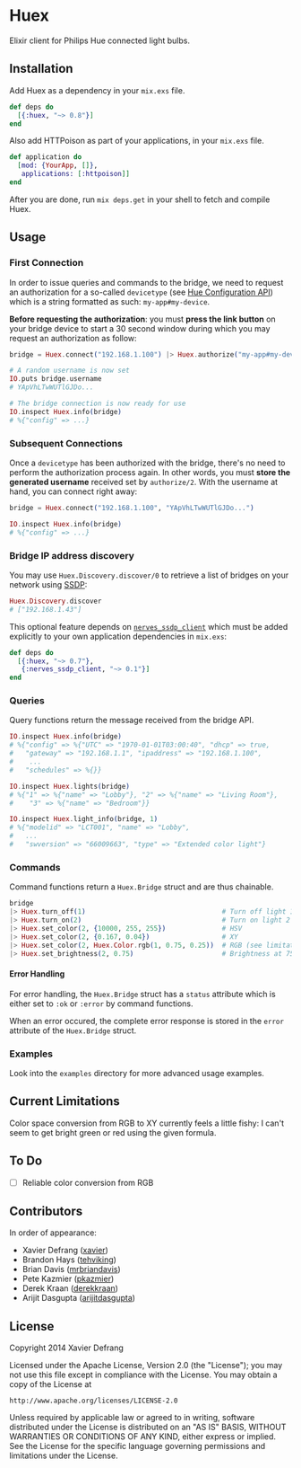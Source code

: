 # Huex

Elixir client for Philips Hue connected light bulbs.

## Installation

Add Huex as a dependency in your `mix.exs` file.

```elixir
def deps do
  [{:huex, "~> 0.8"}]
end
```

Also add HTTPoison as part of your applications, in your `mix.exs` file.

```elixir
def application do
  [mod: {YourApp, []},
   applications: [:httpoison]]
end
```


After you are done, run `mix deps.get` in your shell to fetch and compile Huex.

## Usage

### First Connection

In order to issue queries and commands to the bridge, we need to request an authorization for a so-called `devicetype` (see [Hue Configuration API](http://www.developers.meethue.com/documentation/configuration-api)) which is a string formatted as such: `my-app#my-device`.

**Before requesting the authorization**: you must **press the link button** on your bridge device to start a 30 second window during which you may request an authorization as follow:

```elixir
bridge = Huex.connect("192.168.1.100") |> Huex.authorize("my-app#my-device")

# A random username is now set
IO.puts bridge.username
# YApVhLTwWUTlGJDo...

# The bridge connection is now ready for use
IO.inspect Huex.info(bridge)
# %{"config" => ...}

```

### Subsequent Connections

Once a `devicetype` has been authorized with the bridge, there's no need to perform the authorization process again. In other words, you must **store the generated username** received set by `authorize/2`. With the username at hand, you can connect right away:

```elixir
bridge = Huex.connect("192.168.1.100", "YApVhLTwWUTlGJDo...")

IO.inspect Huex.info(bridge)
# %{"config" => ...}

```

### Bridge IP address discovery

You may use `Huex.Discovery.discover/0` to retrieve a list of bridges on your network using [SSDP](https://en.wikipedia.org/wiki/Simple_Service_Discovery_Protocol):

```elixir
Huex.Discovery.discover
# ["192.168.1.43"]
```

This optional feature depends on [`nerves_ssdp_client`](https://hex.pm/packages/nerves_ssdp_client) which must be added explicitly to your own application dependencies in `mix.exs`:

```elixir
def deps do
  [{:huex, "~> 0.7"},
   {:nerves_ssdp_client, "~> 0.1"}]
end
```

### Queries

Query functions return the message received from the bridge API.

```elixir
IO.inspect Huex.info(bridge)
# %{"config" => %{"UTC" => "1970-01-01T03:00:40", "dhcp" => true,
#   "gateway" => "192.168.1.1", "ipaddress" => "192.168.1.100",
#    ...
#   "schedules" => %{}}

IO.inspect Huex.lights(bridge)
# %{"1" => %{"name" => "Lobby"}, "2" => %{"name" => "Living Room"},
#    "3" => %{"name" => "Bedroom"}}

IO.inspect Huex.light_info(bridge, 1)
# %{"modelid" => "LCT001", "name" => "Lobby",
#   ...
#   "swversion" => "66009663", "type" => "Extended color light"}
```

### Commands

Command functions return a `Huex.Bridge` struct and are thus chainable.

```elixir
bridge
|> Huex.turn_off(1)                                  # Turn off light 1
|> Huex.turn_on(2)                                   # Turn on light 2
|> Huex.set_color(2, {10000, 255, 255})              # HSV
|> Huex.set_color(2, {0.167, 0.04})                  # XY
|> Huex.set_color(2, Huex.Color.rgb(1, 0.75, 0.25))  # RGB (see limitations)
|> Huex.set_brightness(2, 0.75)                      # Brightness at 75%
```

#### Error Handling

For error handling, the `Huex.Bridge` struct has a `status` attribute which is either set to `:ok` or `:error` by command functions.

When an error occured, the complete error response is stored in the `error` attribute of the `Huex.Bridge` struct.

### Examples

Look into the `examples` directory for more advanced usage examples.

## Current Limitations

Color space conversion from RGB to XY currently feels a little fishy: I can't seem to get bright green or red using the given formula.

## To Do

- [ ] Reliable color conversion from RGB

## Contributors

In order of appearance:

* Xavier Defrang ([xavier](https://github.com/xavier))
* Brandon Hays ([tehviking](https://github.com/tehviking))
* Brian Davis ([mrbriandavis](https://github.com/mrbriandavis))
* Pete Kazmier ([pkazmier](https://github.com/pkazmier))
* Derek Kraan ([derekkraan](https://github.com/derekkraan))
* Arijit Dasgupta ([arijitdasgupta](https://github.com/arijitdasgupta))

## License

Copyright 2014 Xavier Defrang

Licensed under the Apache License, Version 2.0 (the "License"); you may not use this file except in compliance with the License. You may obtain a copy of the License at

```
http://www.apache.org/licenses/LICENSE-2.0
```

Unless required by applicable law or agreed to in writing, software distributed under the License is distributed on an "AS IS" BASIS, WITHOUT WARRANTIES OR CONDITIONS OF ANY KIND, either express or implied. See the License for the specific language governing permissions and limitations under the License.
